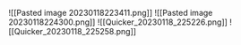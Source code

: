 ![[Pasted image 20230118223411.png]]
![[Pasted image 20230118224300.png]]
![[Quicker_20230118_225226.png]]
![[Quicker_20230118_225258.png]]
